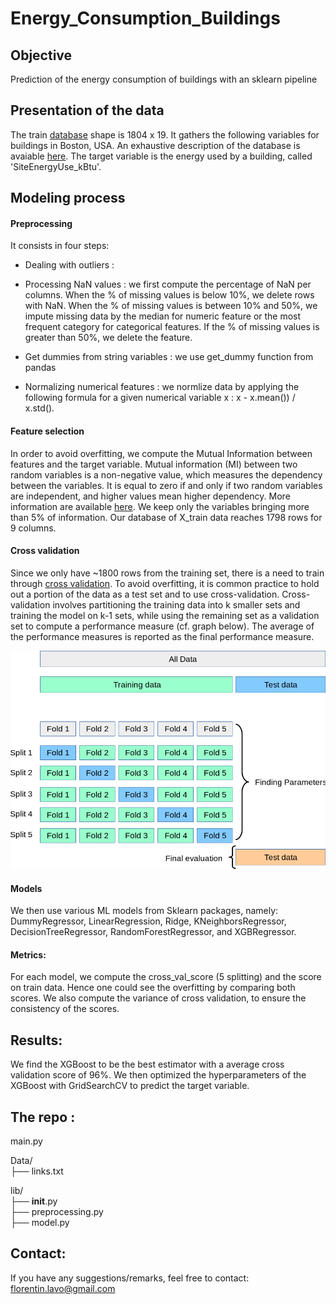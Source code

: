 # Energy_Consumption_Buildings

## Objective
Prediction of the energy consumption of buildings with an sklearn pipeline

## Presentation of the data
The train [database]((data/description.txt)) shape is 1804 x 19. It gathers the following variables for buildings in Boston, USA. An exhaustive description of the database is avaiable [here](data/description.txt). The target variable is the energy used by a building, called 'SiteEnergyUse_kBtu'.

## Modeling process 
#### Preprocessing 
It consists in four steps:  

- Dealing with outliers :  

- Processing NaN values : we first compute the percentage of NaN per columns. When the % of missing values is below 10%, we delete rows with NaN. When the % of missing values is between 10% and 50%, we impute missing data by the median for numeric feature or the most frequent category for categorical features. If the % of missing values is greater than 50%, we delete the feature. 

- Get dummies from string variables : we use get_dummy function from pandas

- Normalizing numerical features : we normlize data by applying the following formula for a given numerical variable x : x - x.mean()) / x.std().  

#### Feature selection
In order to avoid overfitting, we compute the Mutual Information between features and the target variable. Mutual information (MI) between two random variables is a non-negative value, which measures the dependency between the variables. It is equal to zero if and only if two random variables are independent, and higher values mean higher dependency. More information are available [here](https://scikit-learn.org/stable/modules/generated/sklearn.feature_selection.mutual_info_classif.html). We keep only the variables bringing more than 5% of information. Our database of X_train data reaches 1798 rows for 9 columns.
  
#### Cross validation
Since we only have ~1800 rows from the training set, there is a need to train through [cross validation](https://scikit-learn.org/stable/modules/cross_validation.html#cross-validation). To avoid overfitting, it is common practice to hold out a portion of the data as a test set and to use cross-validation. Cross-validation involves partitioning the training data into k smaller sets and training the model on k-1 sets, while using the remaining set as a validation set to compute a performance measure (cf. graph below). The average of the performance measures is reported as the final performance measure.

![](img/grid_search_cross_validation.png)

#### Models 
We then use various ML models from Sklearn packages, namely: DummyRegressor, LinearRegression, Ridge, KNeighborsRegressor, DecisionTreeRegressor, RandomForestRegressor, and XGBRegressor.

#### Metrics: 
For each model, we compute the cross_val_score (5 splitting) and the score on train data. Hence one could see the overfitting by comparing both scores. We also compute the variance of cross validation, to ensure the consistency of the scores. 

## Results: 
We find the XGBoost to be the best estimator with a average cross validation score of 96%. We then optimized the hyperparameters of the XGBoost with GridSearchCV to predict the target variable. 

## The repo :
  
main.py  
  
Data/  
├── links.txt  
  
lib/  
├── __init__.py  
├── preprocessing.py   
├── model.py  


## Contact: 
If you have any suggestions/remarks, feel free to contact: florentin.lavo@gmail.com
